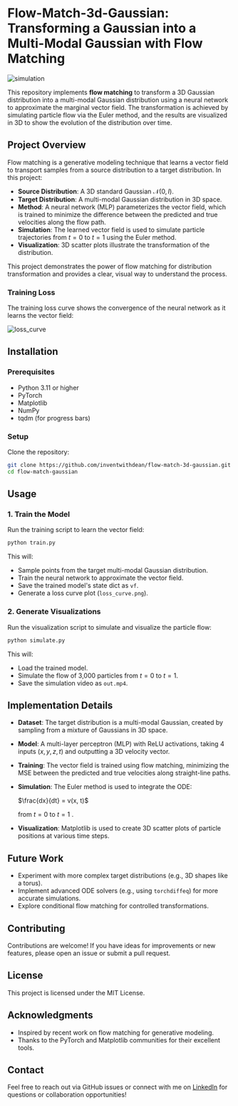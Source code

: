 # Flow-Match-3d-Gaussian: Transforming a Gaussian into a Multi-Modal Gaussian with Flow Matching

![simulation](https://github.com/user-attachments/assets/a594c240-067b-400d-a9c7-1f27c9cbec5e)

This repository implements **flow matching** to transform a 3D Gaussian distribution into a multi-modal Gaussian distribution using a neural network to approximate the marginal vector field. The transformation is achieved by simulating particle flow via the Euler method, and the results are visualized in 3D to show the evolution of the distribution over time.

## Project Overview

Flow matching is a generative modeling technique that learns a vector field to transport samples from a source distribution to a target distribution. In this project:

- **Source Distribution**: A 3D standard Gaussian $`\mathcal{N}(0, I)`$.
- **Target Distribution**: A multi-modal Gaussian distribution in 3D space.
- **Method**: A neural network (MLP) parameterizes the vector field, which is trained to minimize the difference between the predicted and true velocities along the flow path.
- **Simulation**: The learned vector field is used to simulate particle trajectories from $`t=0`$ to $`t=1`$ using the Euler method.
- **Visualization**: 3D scatter plots illustrate the transformation of the distribution.

This project demonstrates the power of flow matching for distribution transformation and provides a clear, visual way to understand the process.


### Training Loss

The training loss curve shows the convergence of the neural network as it learns the vector field:

![loss_curve](https://github.com/user-attachments/assets/eba5c125-fb7e-4c94-9964-35e3cbda7dd8)

## Installation

### Prerequisites

- Python 3.11 or higher
- PyTorch
- Matplotlib
- NumPy
- tqdm (for progress bars)

### Setup

Clone the repository:

```bash
git clone https://github.com/inventwithdean/flow-match-3d-gaussian.git
cd flow-match-gaussian
```

## Usage

### 1. Train the Model

Run the training script to learn the vector field:

```bash
python train.py
```

This will:

- Sample points from the target multi-modal Gaussian distribution.
- Train the neural network to approximate the vector field.
- Save the trained model's state dict as `vf`.
- Generate a loss curve plot (`loss_curve.png`).

### 2. Generate Visualizations

Run the visualization script to simulate and visualize the particle flow:

```bash
python simulate.py
```

This will:

- Load the trained model.
- Simulate the flow of 3,000 particles from $`t=0`$ to $`t=1`$.
- Save the simulation video as `out.mp4`.

## Implementation Details

- **Dataset**: The target distribution is a multi-modal Gaussian, created by sampling from a mixture of Gaussians in 3D space.
- **Model**: A multi-layer perceptron (MLP) with ReLU activations, taking 4 inputs ($`x, y, z, t`$) and outputting a 3D velocity vector.
- **Training**: The vector field is trained using flow matching, minimizing the MSE between the predicted and true velocities along straight-line paths.
- **Simulation**: The Euler method is used to integrate the ODE:

  $`\frac{dx}{dt} = v(x, t)`$

  from $`t=0`$ to $`t=1`$ .

- **Visualization**: Matplotlib is used to create 3D scatter plots of particle positions at various time steps.

## Future Work

- Experiment with more complex target distributions (e.g., 3D shapes like a torus).
- Implement advanced ODE solvers (e.g., using `torchdiffeq`) for more accurate simulations.
- Explore conditional flow matching for controlled transformations.

## Contributing

Contributions are welcome! If you have ideas for improvements or new features, please open an issue or submit a pull request.

## License

This project is licensed under the MIT License.

## Acknowledgments

- Inspired by recent work on flow matching for generative modeling.
- Thanks to the PyTorch and Matplotlib communities for their excellent tools.

## Contact

Feel free to reach out via GitHub issues or connect with me on [LinkedIn](https://www.linkedin.com/in/inventwithdean) for questions or collaboration opportunities!
